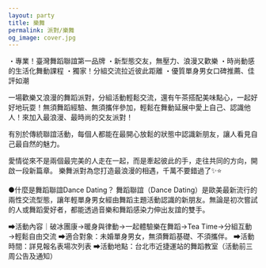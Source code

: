 ```yaml
---
layout: party
title: 樂舞
permalink: 派對/樂舞
og_image: cover.jpg
---
```

・專業！臺灣舞蹈聯誼第一品牌
・新型態交友，無壓力、浪漫又歡樂
・時尚動感的生活化舞動課程
・獨家！分組交流拉近彼此距離
・優質單身男女口碑推薦、佳評如潮

一場歡樂又浪漫的舞蹈派對，分組活動輕鬆交流，還有午茶搭配美味點心，一起好好地玩耍！無須舞蹈經驗、無須攜伴參加，輕鬆在舞動延展中愛上自己、認識他人！來加入最浪漫、最時尚的交友派對！

有別於傳統聯誼活動，每個人都能在最開心放鬆的狀態中認識新朋友，讓人看見自己最自然的魅力。

愛情從來不是兩個最完美的人走在一起，而是牽起彼此的手，走往共同的方向，開啟一段新篇章。
樂舞派對為您打造最浪漫的相遇，千萬不要錯過了✨⭐️

●什麼是舞蹈聯誼Dance Dating？
舞蹈聯誼（Dance Dating）是歐美最新流行的兩性交流型態，讓年輕單身男女經由舞蹈主題活動認識的新朋友。無論是初次嘗試的人或舞蹈愛好者，都能透過音樂和舞蹈感染力伸出友誼的雙手。

➡活動內容｜破冰團康→暖身與律動→一起體驗樂在舞蹈→Tea Time→分組互動→輕鬆自由交流
➡適合對象：未婚單身男女，無須舞蹈基礎、不須攜伴。
➡活動時間：詳見報名表場次列表
➡活動地點：台北市近捷運站的舞蹈教室（活動前三周公告及通知）